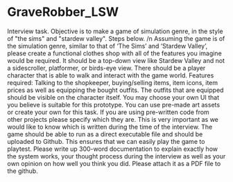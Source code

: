 # GraveRobber_LSW
Interview task. Objective is to make a game of simulation genre, in the style of "the sims" and "stardew valley". Steps below. /n Assuming the game is of the simulation genre, similar to that of ‘The Sims’ and ‘Stardew Valley’, please create a functional clothes shop with all of the features you imagine would be required. It should be a top-down view like Stardew Valley and not a sidescroller, platformer, or birds-eye view. There should be a player character that is able to walk and interact with the game world. Features required: Talking to the shopkeeper, buying/selling items, item icons, item prices as well as equipping the bought outfits. The outfits that are equipped should be visible on the character itself. You may choose your own UI that you believe is suitable for this prototype. You can use pre-made art assets or create your own for this task. If you are using pre-written code from other projects please specify which they are. This is very important as we would like to know which is written during the time of the interview. The game should be able to run as a direct executable file and should be uploaded to Github. This ensures that we can easily play the game to playtest. Please write up 300-word documentation to explain exactly how the system works, your thought process during the interview as well as your own opinion on how well you think you did. Please attach it as a PDF file to the github.
